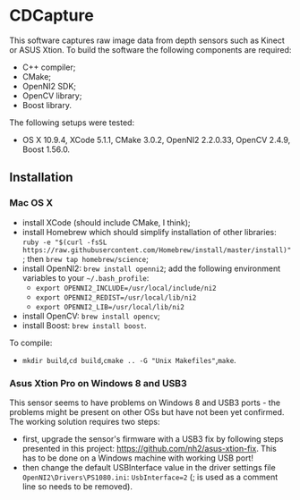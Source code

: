 # CDCapture

This software captures raw image data from depth sensors such as Kinect or ASUS Xtion. To build the software the following components are required:
 - C++ compiler;
 - CMake;
 - OpenNI2 SDK;
 - OpenCV library;
 - Boost library.

The following setups were tested:
 - OS X 10.9.4, XCode 5.1.1, CMake 3.0.2, OpenNI2 2.2.0.33, OpenCV 2.4.9, Boost 1.56.0.

## Installation
### Mac OS X
 - install XCode (should include CMake, I think);
 - install Homebrew which should simplify installation of other libraries: `ruby -e "$(curl -fsSL https://raw.githubusercontent.com/Homebrew/install/master/install)"`; then `brew tap homebrew/science`;
 - install OpenNI2: `brew install openni2`; add the following environment variables to your `~/.bash_profile`:
   - `export OPENNI2_INCLUDE=/usr/local/include/ni2`
   - `export OPENNI2_REDIST=/usr/local/lib/ni2`
   - `export OPENNI2_LIB=/usr/local/lib/ni2`
 - install OpenCV: `brew install opencv`;
 - install Boost: `brew install boost`.
 
To compile:
 - `mkdir build`,`cd build`,`cmake .. -G "Unix Makefiles"`,`make`. 

### Asus Xtion Pro on Windows 8 and USB3

This sensor seems to have problems on Windows 8 and USB3 ports - the problems might be present on other OSs but have not been yet confirmed. The working solution requires two steps:
- first, upgrade the sensor's firmware with a USB3 fix by following steps presented in this project: https://github.com/nh2/asus-xtion-fix. This has to be done on a Windows machine with working USB port!
- then change the default USBInterface value in the driver settings file `OpenNI2\Drivers\PS1080.ini`: `UsbInterface=2` (; is used as a comment line so needs to be removed).
